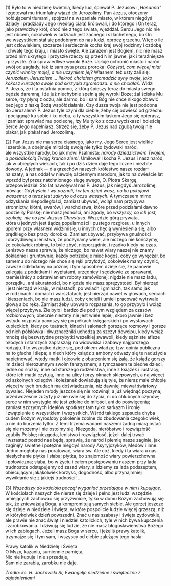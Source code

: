 
\(1\) Było to w niedzielę kwietnią, kiedy lud, śpiewał P. Jezusowi
*„Hosanna"* i zgotował mu triumfalny wjazd do Jerozolimy. Pan Jezus,
otoczony hołdującemi tłumami, spojrzał na wspaniałe miasto, w którem
niegdyś dziady i pradziady Jego (według ciała) królowali, i do
którego i On teraz, jako prawdziwy król, choć nie z tego świata,
wjeżdżał. Sercu Jego nic nie jest obcem, cokolwiek w ludziach jest
zacnego i szlachetnego, bo On we wszystkiem stał się podobnym do nas
ludzi, oprócz grzechu. Więc o ile jest człowiekiem, szczerze
i serdecznie kocha kraj swój rodzinny i ozdobę i chwałę tego kraju,
i miasto święte. Ale zarazem jest Bogiem, nic nie masz przed nim
ukrytego i przyszłe rzeczy są przed Nim jawne, jak i teraźniejsze
i przyszłe. Zna sprawiedliwe wyroki Boże. Usiłuje ochronić miasto
i naród swój od zagłady, tak iż sam pyta przez proroka: *Cóż jest, com
więcej miał czynić winnicy mojej, a nie uczyniłem jej?* Własnemi też
usty żali się: *Jeruzalem, Jeruzalem ... ilekroć chciałem gromadzić syny
twoje, jako kokosz kurczęta swoje pod skrzydła zgromadza: a nie
chciałaś.* Widzi P. Jezus, że i ta ostatnia pomoc, z którą śpieszy teraz
do miasta swego będzie daremną, i że już niechybnie spełnią się wyroki
Boże; żal ściska Mu serce, łzy płyną z oczu, ale darmo, bo i sam Bóg nie
chce nikogo zbawić bez jego z łaską Bożą współdziałania. Czy dusza twoja
nie jest podobna do Jeruzalem? P. Jezus tyle czyni dla ciebie, żeby cię
odwieść od grzechu i pociągnąć ku sobie i ku niebu, a ty wszystkim
łaskom Jego się opierasz, i zamiast sprawiać mu pociechę, łzy Mu tylko
z oczu wyciskasz i boleścią Serce Jego napełniasz. Strzeż się, żeby P.
Jezus nad zgubą twoją nie płakał, jak płakał nad Jerozolimą.

\(2\) Pan Jezus nie ma serca ciasnego, jako my. Jego Serce jest wielkie
i szerokie, a obejmuje miłością swoją nie tylko żydowski naród,
ale wszystkie narody, bo jak mówi Psalmista: *narody dziedzictwem
Twojem, a posiadłością Twoją krańce ziemi*. Umiłował i kocha P. Jezus
i nasz naród, jak w ubiegłych wiekach, tak i po dziś dzień daje tego
liczne i niezbite dowody. A jednak -- dla grzechów naszych królestwo
nasze rozdarł na szaty, a nas oddał w niewolę ościennym narodom, jak
to na dwieście lat wprzód był przez natchnionego sługę swego, O. Piotra
Skargę, przepowiedział. Sto lat nawoływał nas P. Jezus, jak niegdyś
Jerozolimę, mówiąc: *Gdybyście i wy poznali, i w ten dzień wasz, co ku
pokojowi waszemu; a teraz jest zakryto od oczu waszych.* A tymczasem
mimo odzyskania niepodległości, zamiast ubywać, wciąż nam przybywa
stronnictw, kłótni, swarów, i warcholstwa, które przed podziałami dawno
podzieliły Polskę; nie masz jedności, ani zgody, bo *wszyscy, co ich
jest, szukają, nie co jest Jezusa Chrystusa.* Wszędzie górą prywata,
która u jednych jest żądzą popularności i pustego rozgłosu, u innych
uporem przy własnem widzimisię, u innych chęcią wyniesienia się, albo
prędkiego bez pracy dorobku. Zamiast ubywać, przybywa gnuśności
i obrzydliwego lenistwa, że poczynamy wiele, ale niczego nie kończymy,
że cokolwiek robimy, to byle zbyć, nieporządnie, i rzadko kiedy na czas.
Lenistwo nasze sprawia, że niczego, bo nawet wiary naszej nie znamy
dokładnie i gruntownie; każdy potrzebuje mieć kogoś, coby go wyręczał,
bo samemu do niczego nie chce się ręki przyłożyć; cokolwiek mamy czynić,
zawsze odkładamy na później i tym sposobem dzieje się, że panowie
zalegają z podatkami i wypłatami, urzędnicy i sędziowie ze sprawami,
rzemieślnicy z odstawianiem roboty zamówionej; nigdzie nie masz ładu,
porządku, ani akuratności, bo nigdzie nie masz sprężystości. Był nierząd
i jest nierząd w kraju, w miastach, po wsiach i gminach, tak samo jak
w rodzinach i domach i warsztatach; jest nierząd nawet w głowach,
sercach i kieszeniach, bo nie masz ludzi, coby chcieli i umieli pracować
wytrwale głową albo ręką. Zamiast żeby ubywało rozpasania, to go
przybyło i wciąż więcej przybywa. Źle było i bardzo źle pod tym względem
za czasów rozbiorowych; obecnie niestety nie jest wiele lepiej, skoro
jawnie i bez wstydu rozpusta panoszy się po półkach księgarskich i po
wystawach kupieckich, kiedy po teatrach, kinach i salonach gorszące
rozmowy i gorsze od nich półsłówka i dwuznaczniki uchodzą za szczyt
dowcipu, kiedy wciąż mnożą się bezwstydne przybytki wszelkiej swawoli,
kiedy sążniste afisze młodych i starszych zapraszają na widowiska
i zabawy najgorszego rodzaju. I to wszystko dzieje się, pod okiem
władzy; tzw. opinia publiczna na to głucha i ślepa; a niech który ksiądz
z ambony odważy się te nadużycia napiętnować, wtedy matki i ojcowie
z oburzeniem się żalą, że ksiądz gorszy im dzieci nierozumnym swoim
fanatyzmem; a tymczasem te biedne dzieci, jedne od służby, inne
od starszego rodzeństwa, inne z książek i ilustracyj, które ich matki
czytują, inne na ulicy i przy oknach sklepowych, a najwięcej
od szkolnych kolegów i koleżanek dowiadują się tyle, że nieraz małe
chłopię więcej w tych brudach ma doświadczenia, niż dawniej miewał
światowy bywalec. Niejeden młody jeszcze się nie rozwinął, a już więdnąć
poczyna; przedwcześnie zużyty już nie rwie się do życia, ni do chlubnych
czynów; serce w nim wystygłe nie jest zdolne do miłości, ani
do poświęcenia; zamiast szczytnych ideałów spotkasz tam tylko sarkazm
i ironię i zwątpienie o wszystkiem i wszystkich. Wśród takiego zepsucia
chyba cudem Bożym wyrosłoby pokolenie zdolne do zbudowania czegokolwiek,
a nie do burzenia tylko. Z temi trzema wadami naszemi żadną miarą ostać
się nie możemy i nie ostoimy się. Niezgoda, nieróbstwo i rozwiązłość
zgubiły Polskę; niezgoda, lenistwo i rozwiązłość, jeżeli dalej trwać
i wzrastać pośród nas będą, sprawią, że naród i plemię nasze zaginie,
jak zaginęły świetne i potężne niegdyś narody Asyryjczyków, Medów
i inne. Jedno mogłoby nas poratować, wiara św. Ale cóż, kiedy i ta wiara
u nas niesłychanie płytka i słaba; płytka, bo znajomość wiary
powierzchowna i połowiczna; słaba, bo w życiu i całem postępowaniu
naszem przy lada trudnostce odstępujemy od zasad wiary, a idziemy
za lada podszeptem, obiecującym jakąkolwiek korzyść, dogodność, albo
przynajmniej wywikłanie się z jakiejś trudności! ...

\(3\) *Wszedłszy do kościoła począł wyganiać przedające w nim
i kupujące.* W kościołach naszych źle nieraz się dzieje i pełno jest
ludzi wszędzie umiejących zachować się przyzwoicie, tylko w domu Bożym
zachowują się tak, że znieważają Boga, a kompromitują samych siebie.
Ale gorzej jeszcze się dzieje w niedziele i święta, w które pospolicie
ludzie więcej grzeszą, niż w którykolwiek dzień powszedni. Znać u nas
szabasy i święta żydowskie, ale prawie nie znać świąt i niedziel
katolickich, tyle w nich bywa kupczenia i zarobkowania. I dziwują się
ludzie, że nie masz błogosławieństwa Bożego w ich zabiegach. Jeżeli masz
Boga w sercu, i jeżeliś prawy katolik, trzymajże się i tym sam,
i wszyscy od ciebie zależący tego hasła:

Prawy katolik w Niedzielę i Święta\
O Mszy, kazaniu, sumiennie pamięta,\
Nic nie kupuje i nie sprzedaje,\
Sam nie zarabia, zarobku nie daje.

*Źródło: ks. H. Jackowski SI, Ewangelje niedzielne i świąteczne z objaśnieniami*
